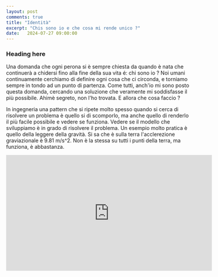 ```yaml
---
layout: post
comments: true
title: "Identità"
excerpt: "Chis sono io e che cosa mi rende unico ?"
date:   2024-07-27 09:00:00
---
```


### Heading here

<style>
.post-header h1 {
    font-size: 35px;
}
.post pre,
.post code {
    background-color: #fcfcfc;
    font-size: 13px; /* make code smaller for this post... */
}
.resized-image {
    width: 300px; /* or any desired width */
    height: auto; /* maintains aspect ratio */
}
.image-annotation-intro {
    background-color: rgba(0, 0, 0, 0.5); /* semi-transparent black background */
    padding: 5px; /* some padding around the text */
}
</style>

Una domanda che ogni perona si è sempre chiesta da quando è nata che continuerà a chidersi fino alla fine della sua vita é: chi sono io ? 
Noi umani continuamente cerchiamo di definire ogni cosa che ci circonda, e torniamo sempre in tondo ad un punto di partenza. Come tutti, anch'io mi sono posto questa domanda, cercando una soluzione che veramente mi soddisfasse il più possibile. Ahimè segreto, non l'ho trovata. E allora che cosa faccio ? 

In ingegneria una pattern che si ripete molto spesso quando si cerca di risolvere un problema è quello si di scomporlo, ma anche quello di renderlo il più facile possibile e vedere se funziona. Vedere se il modello che sviluppiamo è in grado di risolvere il problema. Un esempio molto pratica è quello della leggere della gravità. Si sa che è sulla terra l'acclerezione graviazionale è 9.81 m/s^2. Non è la stessa su tutti i punti della terra, ma funziona, è abbastanza. 

<iframe width="560" height="315" src="https://youtu.be/wjXYeefBxVw?si=LGstYTf8nXNxvJSg&t=164" frameborder="0" allow="accelerometer; autoplay; clipboard-write; encrypted-media; gyroscope; picture-in-picture" allowfullscreen></iframe>



